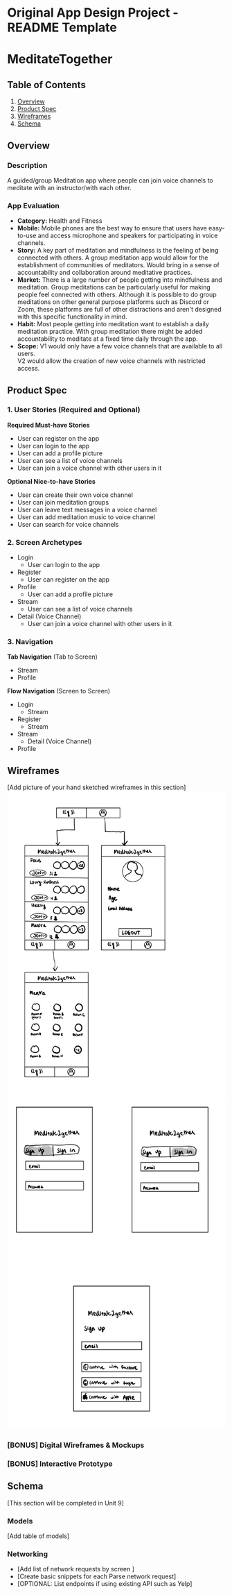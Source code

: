 Original App Design Project - README Template
===

# MeditateTogether

## Table of Contents
1. [Overview](#Overview)
1. [Product Spec](#Product-Spec)
1. [Wireframes](#Wireframes)
2. [Schema](#Schema)

## Overview
### Description
A guided/group Meditation app where people can join voice channels to meditate with an instructor/with each other.

### App Evaluation

- **Category:**
Health and Fitness
- **Mobile:**
Mobile phones are the best way to ensure that users have easy-to-use and access microphone and speakers for participating in voice channels. 
- **Story:**
A key part of meditation and mindfulness is the feeling of being connected with others. A group meditation app would allow for the establishment of communities of meditators. Would bring in a sense of accountability and collaboration around meditative practices. 
- **Market:**
There is a large number of people getting into mindfulness and meditation. Group meditations can be particularly useful for making people feel connected with others. Although it is possible to do group meditations on other general purpose platforms such as Discord or Zoom, these platforms are full of other distractions and aren't designed with this specific functionality in mind. 
- **Habit:**
Most people getting into meditation want to establish a daily meditation practice. With group meditation there might be added accountability to meditate at a fixed time daily through the app. 
- **Scope:**
V1 would only have a few voice channels that are available to all users.  
V2 would allow the creation of new voice channels with restricted access.

## Product Spec

### 1. User Stories (Required and Optional)

**Required Must-have Stories**

* User can register on the app
* User can login to the app
* User can add a profile picture
* User can see a list of voice channels
* User can join a voice channel with other users in it

**Optional Nice-to-have Stories**

* User can create their own voice channel
* User can join meditation groups 
* User can leave text messages in a voice channel
* User can add meditation music to voice channel
* User can search for voice channels

### 2. Screen Archetypes

* Login
   * User can login to the app
* Register
   * User can register on the app
* Profile
   * User can add a profile picture
* Stream
   * User can see a list of voice channels
* Detail (Voice Channel)
   * User can join a voice channel with other users in it

### 3. Navigation

**Tab Navigation** (Tab to Screen)

* Stream
* Profile

**Flow Navigation** (Screen to Screen)

* Login
   * Stream
* Register
   * Stream
* Stream
   * Detail (Voice Channel)
* Profile 


## Wireframes
[Add picture of your hand sketched wireframes in this section]
<img src="wireframe-1.png" width=600>
<img src="wireframe-2.png" width=600>


### [BONUS] Digital Wireframes & Mockups

### [BONUS] Interactive Prototype

## Schema 
[This section will be completed in Unit 9]
### Models
[Add table of models]
### Networking
- [Add list of network requests by screen ]
- [Create basic snippets for each Parse network request]
- [OPTIONAL: List endpoints if using existing API such as Yelp]
